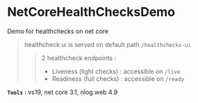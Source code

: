 # NetCoreHealthChecksDemo
Demo for healthchecks on net core

> healthcheck ui is served on default path `/healthchecks-ui`
>> 2 healthcheck endpoints :
>> - Liveness (light checks) : accessible on `/live`
>> - Readiness (full checks) : accessible on `/ready`

**`Tools`** : vs19, net core 3.1, nlog.web 4.9
